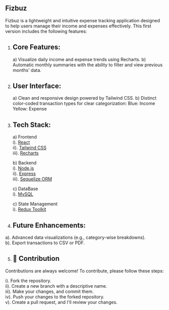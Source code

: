 ## Fizbuz

Fizbuz is a lightweight and intuitive expense tracking application designed to help users manage their income and expenses effectively. This first version includes the following features:

1. ## Core Features:<br>

   a) Visualize daily income and expense trends using Recharts.
   b) Automatic monthly summaries with the ability to filter and view previous months' data.

2. ## User Interface:<br>

   a) Clean and responsive design powered by Tailwind CSS.
   b) Distinct color-coded transaction types for clear categorization:
   Blue: Income
   Yellow: Expense

3. ## Tech Stack:<br>

   a) Frontend <br>
   i). [React](https://react.dev)<br>
   ii). [Tailwind CSS](https://tailwindcss.com)<br>
   iii). [Recharts](https://recharts.org/en-US)<br>

   b) Backend<br>
   i). [Node.js](https://nodejs.org/en)<br>
   ii). [Express](https://expressjs.com)<br>
   iii). [Sequelize ORM](https://sequelize.org)<br>

   c) DataBase<br>
   i). [MySQL](https://www.mysql.com)<br>

   c) State Management<br>
   i). [Redux Toolkit](https://redux-toolkit.js.org/)

4. ## Future Enhancements:<br>

a). Advanced data visualizations (e.g., category-wise breakdowns). <br>
b). Export transactions to CSV or PDF.

5. ## 🙌 Contribution

Contributions are always welcome! To contribute, please follow these steps:

i). Fork the repository.<br>
ii). Create a new branch with a descriptive name.<br>
iii). Make your changes, and commit them.<br>
iv). Push your changes to the forked repository.<br>
v). Create a pull request, and I'll review your changes.<br>